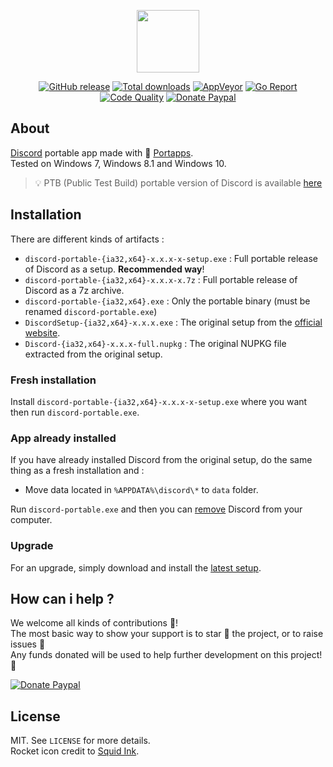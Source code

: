 <p align="center"><a href="https://github.com/portapps/discord-portable" target="_blank"><img width="100" src="https://github.com/portapps/discord-portable/blob/master/res/papp.png"></a></p>

<p align="center">
  <a href="https://github.com/portapps/discord-portable/releases/latest"><img src="https://img.shields.io/github/release/portapps/discord-portable.svg?style=flat-square" alt="GitHub release"></a>
  <a href="https://github.com/portapps/discord-portable/releases/latest"><img src="https://img.shields.io/github/downloads/portapps/discord-portable/total.svg?style=flat-square" alt="Total downloads"></a>
  <a href="https://ci.appveyor.com/project/crazy-max/discord-portable"><img src="https://img.shields.io/appveyor/ci/crazy-max/discord-portable.svg?style=flat-square" alt="AppVeyor"></a>
  <a href="https://goreportcard.com/report/github.com/portapps/discord-portable"><img src="https://goreportcard.com/badge/github.com/portapps/discord-portable?style=flat-square" alt="Go Report"></a>
  <a href="https://www.codacy.com/app/crazy-max/discord-portable"><img src="https://img.shields.io/codacy/grade/46d1e15b6c984642a2f2e7932f9c119b.svg?style=flat-square" alt="Code Quality"></a>
  <a href="https://www.paypal.com/cgi-bin/webscr?cmd=_s-xclick&hosted_button_id=WQD7AQGPDEPSG"><img src="https://img.shields.io/badge/donate-paypal-7057ff.svg?style=flat-square" alt="Donate Paypal"></a>
</p>

## About

[Discord](https://discordapp.com) portable app made with 🚀 [Portapps](https://github.com/portapps).<br />
Tested on Windows 7, Windows 8.1 and Windows 10.

> 💡 PTB (Public Test Build) portable version of Discord is available [here](https://github.com/portapps/discord-ptb-portable)

## Installation

There are different kinds of artifacts :

* `discord-portable-{ia32,x64}-x.x.x-x-setup.exe` : Full portable release of Discord as a setup. **Recommended way**!
* `discord-portable-{ia32,x64}-x.x.x-x.7z` : Full portable release of Discord as a 7z archive.
* `discord-portable-{ia32,x64}.exe` : Only the portable binary (must be renamed `discord-portable.exe`)
* `DiscordSetup-{ia32,x64}-x.x.x.exe` : The original setup from the [official website](https://discordapp.com/download).
* `Discord-{ia32,x64}-x.x.x-full.nupkg` : The original NUPKG file extracted from the original setup.

### Fresh installation

Install `discord-portable-{ia32,x64}-x.x.x-x-setup.exe` where you want then run `discord-portable.exe`.

### App already installed

If you have already installed Discord from the original setup, do the same thing as a fresh installation and :

* Move data located in `%APPDATA%\discord\*` to `data` folder.

Run `discord-portable.exe` and then you can [remove](https://support.microsoft.com/en-us/instantanswers/ce7ba88b-4e95-4354-b807-35732db36c4d/repair-or-remove-programs) Discord from your computer.

### Upgrade

For an upgrade, simply download and install the [latest setup](https://github.com/portapps/discord-portable/releases/latest).

## How can i help ?

We welcome all kinds of contributions :raised_hands:!<br />
The most basic way to show your support is to star :star2: the project, or to raise issues :speech_balloon:<br />
Any funds donated will be used to help further development on this project! :gift_heart:

[![Donate Paypal](https://raw.githubusercontent.com/portapps/portapps/master/res/paypal.png)](https://www.paypal.com/cgi-bin/webscr?cmd=_s-xclick&hosted_button_id=WQD7AQGPDEPSG)

## License

MIT. See `LICENSE` for more details.<br />
Rocket icon credit to [Squid Ink](http://thesquid.ink).
